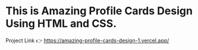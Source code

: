 # This is Amazing Profile Cards Design Using HTML and CSS.

Project Link 👉 https://amazing-profile-cards-design-1.vercel.app/
